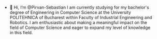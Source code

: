 - 👋 Hi, I’m @Pirvan-Sebastian I am currently studying for my bachelor's degree of Engineering in Computer Science at the University POLITEHNICA of Bucharest within Faculty of Industrial Engineering and Robotics. 
I am enthusiastic about making a meaningful impact on the field of Computer Science and eager to expand my level of knowledge in this field.
 
